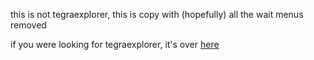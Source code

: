 this is not tegraexplorer, this is copy with (hopefully) all the wait menus removed

if you were looking for tegraexplorer, it's over [here](https://github.com/suchmememanyskill/TegraExplorer) 
